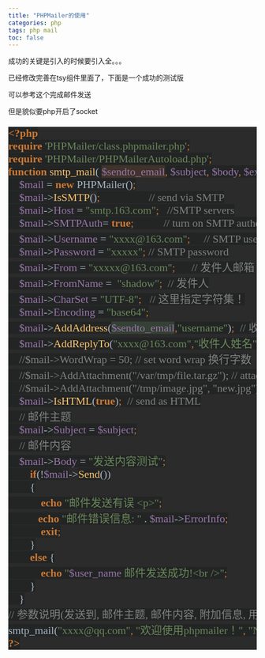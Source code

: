 ```yaml
---
title: "PHPMailer的使用"
categories: php  
tags: php mail
toc: false
---
```


成功的关键是引入的时候要引入全。。。

已经修改完善在tsy组件里面了，下面是一个成功的测试版

可以参考这个完成邮件发送

但是貌似要php开启了socket
<pre style="background-color:#2b2b2b;color:#a9b7c6;font-family:'宋体';font-size:16.5pt;"><span style="color:#cc7832;background-color:#232525;font-weight:bold;">&lt;?php
</span><span style="color:#cc7832;background-color:#232525;font-weight:bold;">require </span><span style="color:#6a8759;background-color:#232525;">'PHPMailer/class.phpmailer.php'</span><span style="color:#cc7832;background-color:#232525;">;
</span><span style="color:#cc7832;background-color:#232525;font-weight:bold;">require </span><span style="color:#6a8759;background-color:#232525;">'PHPMailer/PHPMailerAutoload.php'</span><span style="color:#cc7832;background-color:#232525;">;
</span><span style="color:#cc7832;background-color:#232525;font-weight:bold;">function </span><span style="color:#ffc66d;background-color:#232525;">smtp_mail</span><span style="background-color:#232525;">( </span><span style="color:#9876aa;background-color:#40332b;">$sendto_email</span><span style="color:#cc7832;background-color:#232525;">, </span><span style="color:#9876aa;background-color:#232525;">$subject</span><span style="color:#cc7832;background-color:#232525;">, </span><span style="color:#9876aa;background-color:#232525;">$body</span><span style="color:#cc7832;background-color:#232525;">, </span><span style="color:#9876aa;background-color:#232525;">$extra_hdrs</span><span style="color:#cc7832;background-color:#232525;">, </span><span style="color:#9876aa;background-color:#232525;">$user_name</span><span style="background-color:#232525;">){
</span><span style="background-color:#232525;"> &nbsp; &nbsp;</span><span style="color:#9876aa;background-color:#232525;">$mail </span><span style="background-color:#232525;">= </span><span style="color:#cc7832;background-color:#232525;font-weight:bold;">new </span><span style="background-color:#232525;">PHPMailer()</span><span style="color:#cc7832;background-color:#232525;">;
</span><span style="color:#cc7832;background-color:#232525;"> &nbsp; &nbsp;</span><span style="color:#9876aa;background-color:#232525;">$mail</span><span style="background-color:#232525;">-&gt;</span><span style="color:#ffc66d;background-color:#232525;">IsSMTP</span><spanstyle="background-color:#232525;">()<span style="color:#cc7832;background-color:#232525;">; &nbsp; &nbsp; &nbsp; &nbsp; &nbsp; &nbsp; &nbsp; &nbsp; &nbsp;</span><span style="color:#808080;background-color:#232525;">// send via SMTP
</span><span style="color:#808080;background-color:#232525;"> &nbsp; &nbsp;</span><span style="color:#9876aa;background-color:#232525;">$mail</span><span style="background-color:#232525;">-&gt;</span><span style="color:#9876aa;background-color:#232525;">Host </span><span style="background-color:#232525;">= </span><span style="color:#6a8759;background-color:#232525;">"smtp.163.com"</span><span style="color:#cc7832;background-color:#232525;">; &nbsp; </span><span style="color:#808080;background-color:#232525;">//SMTP servers
</span><span style="color:#808080;background-color:#232525;"> &nbsp; &nbsp;</span><span style="color:#9876aa;background-color:#232525;">$mail</span><span style="background-color:#232525;">-&gt;</span><span style="color:#9876aa;background-color:#232525;">SMTPAuth</span><span style="background-color:#232525;">= </span><span style="color:#cc7832;background-color:#232525;font-weight:bold;">true</span><span style="color:#cc7832;background-color:#232525;">; &nbsp; &nbsp; &nbsp; &nbsp; &nbsp; </span><span style="color:#808080;background-color:#232525;">// turn on SMTP authentication
</span><span style="color:#808080;background-color:#232525;"> &nbsp; &nbsp;</span><span style="color:#9876aa;background-color:#232525;">$mail</span><span style="background-color:#232525;">-&gt;</span><span style="color:#9876aa;background-color:#232525;">Username </span><span style="background-color:#232525;">= </span><span style="color:#6a8759;background-color:#232525;">"xxxx@163.com"</span><span style="color:#cc7832;background-color:#232525;">; &nbsp; &nbsp; </span><span style="color:#808080;background-color:#232525;">// SMTP username &nbsp;注意：普通邮件认证不需要加 @域名
</span><span style="color:#808080;background-color:#232525;"> &nbsp; &nbsp;</span><span style="color:#9876aa;background-color:#232525;">$mail</span><span style="background-color:#232525;">-&gt;</span><span style="color:#9876aa;background-color:#232525;">Password </span><span style="background-color:#232525;">= </span><span style="color:#6a8759;background-color:#232525;">"xxxxx"</span><span style="color:#cc7832;background-color:#232525;">; </span><span style="color:#808080;background-color:#232525;">// SMTP password
</span><span style="color:#808080;background-color:#232525;"> &nbsp; &nbsp;</span><span style="color:#9876aa;background-color:#232525;">$mail</span><span style="background-color:#232525;">-&gt;</span><span style="color:#9876aa;background-color:#232525;">From </span><span style="background-color:#232525;">= </span><span style="color:#6a8759;background-color:#232525;">"xxxxx@163.com"</span><span style="color:#cc7832;background-color:#232525;">; &nbsp; &nbsp; &nbsp;</span><span style="color:#808080;background-color:#232525;">// 发件人邮箱
</span><span style="color:#808080;background-color:#232525;"> &nbsp; &nbsp;</span><span style="color:#9876aa;background-color:#232525;">$mail</span><span style="background-color:#232525;">-&gt;</span><span style="color:#9876aa;background-color:#232525;">FromName </span><span style="background-color:#232525;">= &nbsp;</span><span style="color:#6a8759;background-color:#232525;">"shadow"</span><span style="color:#cc7832;background-color:#232525;">; &nbsp;</span><span style="color:#808080;background-color:#232525;">// 发件人
</span><span style="color:#808080;background-color:#232525;"> &nbsp; &nbsp;</span><span style="color:#9876aa;background-color:#232525;">$mail</span><span style="background-color:#232525;">-&gt;</span><span style="color:#9876aa;background-color:#232525;">CharSet </span><span style="background-color:#232525;">= </span><span style="color:#6a8759;background-color:#232525;">"UTF-8"</span><span style="color:#cc7832;background-color:#232525;">; &nbsp; </span><span style="color:#808080;background-color:#232525;">// 这里指定字符集！
</span><span style="color:#808080;background-color:#232525;"> &nbsp; &nbsp;</span><span style="color:#9876aa;background-color:#232525;">$mail</span><span style="background-color:#232525;">-&gt;</span><span style="color:#9876aa;background-color:#232525;">Encoding </span><span style="background-color:#232525;">= </span><span style="color:#6a8759;background-color:#232525;">"base64"</span><span style="color:#cc7832;background-color:#232525;">;
</span><span style="color:#cc7832;background-color:#232525;"> &nbsp; &nbsp;</span><span style="color:#9876aa;background-color:#232525;">$mail</span><span style="background-color:#232525;">-&gt;</span><span style="color:#ffc66d;background-color:#232525;">AddAddress</span><span style="background-color:#232525;">(</span><span style="color:#9876aa;background-color:#344134;">$sendto_email</span><span style="color:#cc7832;background-color:#232525;">,</span><span style="color:#6a8759;background-color:#232525;">"username"</span><span style="background-color:#232525;">)</span><span style="color:#cc7832;background-color:#232525;">; &nbsp;</span><span style="color:#808080;background-color:#232525;">// 收件人邮箱和姓名
</span><span style="color:#808080;background-color:#232525;"> &nbsp; &nbsp;</span><span style="color:#9876aa;background-color:#232525;">$mail</span><span style="background-color:#232525;">-&gt;</span><span style="color:#ffc66d;background-color:#232525;">AddReplyTo</span><span style="background-color:#232525;">(</span><span style="color:#6a8759;background-color:#232525;">"xxxx@163.com"</span><span style="color:#cc7832;background-color:#232525;">,</span><span style="color:#6a8759;background-color:#232525;">"收件人姓名"</span><span style="background-color:#232525;">)</span><span style="color:#cc7832;background-color:#232525;">;
</span><span style="color:#cc7832;background-color:#232525;"> &nbsp; &nbsp;</span><span style="color:#808080;background-color:#232525;">//$mail-&gt;WordWrap = 50; // set word wrap 换行字数
</span><span style="color:#808080;background-color:#232525;"> &nbsp; &nbsp;//$mail-&gt;AddAttachment("/var/tmp/file.tar.gz"); // attachment 附件
</span><span style="color:#808080;background-color:#232525;"> &nbsp; &nbsp;//$mail-&gt;AddAttachment("/tmp/image.jpg", "new.jpg");
</span><span style="color:#808080;background-color:#232525;"> &nbsp; &nbsp;</span><span style="color:#9876aa;background-color:#232525;">$mail</span><span style="background-color:#232525;">-&gt;</span><span style="color:#ffc66d;background-color:#232525;">IsHTML</span><span style="background-color:#232525;">(</span><span style="color:#cc7832;background-color:#232525;font-weight:bold;">true</span><span style="background-color:#232525;">)</span><span style="color:#cc7832;background-color:#232525;">; &nbsp;</span><span style="color:#808080;background-color:#232525;">// send as HTML
</span><span style="color:#808080;background-color:#232525;"> &nbsp; &nbsp;// 邮件主题
</span><span style="color:#808080;background-color:#232525;"> &nbsp; &nbsp;</span><span style="color:#9876aa;background-color:#232525;">$mail</span><span style="background-color:#232525;">-&gt;</span><span style="color:#9876aa;background-color:#232525;">Subject </span><span style="background-color:#232525;">= </span><span style="color:#9876aa;background-color:#232525;">$subject</span><span style="color:#cc7832;background-color:#232525;">;
</span><span style="color:#cc7832;background-color:#232525;"> &nbsp; &nbsp;</span><span style="color:#808080;background-color:#232525;">// 邮件内容
</span><span style="color:#808080;background-color:#232525;"> &nbsp; &nbsp;</span><span style="color:#9876aa;background-color:#232525;">$mail</span><span style="background-color:#232525;">-&gt;</span><span style="color:#9876aa;background-color:#232525;">Body </span><span style="background-color:#232525;">= </span><span style="color:#6a8759;background-color:#232525;">"发送内容测试"</span><span style="color:#cc7832;background-color:#232525;">;
</span><span style="color:#cc7832;background-color:#232525;"> &nbsp; &nbsp; &nbsp; &nbsp;</span><span style="color:#cc7832;background-color:#232525;font-weight:bold;">if</span><span style="background-color:#232525;">(!</span><span style="color:#9876aa;background-color:#232525;">$mail</span><spanstyle="background-color:#232525;">-&gt;<span style="color:#ffc66d;background-color:#232525;">Send</span><span style="background-color:#232525;">())
</span><span style="background-color:#232525;"> &nbsp; &nbsp; &nbsp; &nbsp;{
</span><span style="background-color:#232525;"> &nbsp; &nbsp; &nbsp; &nbsp; &nbsp; &nbsp;</span><span style="color:#cc7832;background-color:#232525;font-weight:bold;">echo </span><span style="color:#6a8759;background-color:#232525;">"邮件发送有误 &lt;p&gt;"</span><span style="color:#cc7832;background-color:#232525;">;
</span><span style="color:#cc7832;background-color:#232525;">&nbsp; &nbsp; &nbsp; &nbsp; &nbsp; &nbsp;</span><span style="color:#cc7832;background-color:#232525;font-weight:bold;">echo </span><span style="color:#6a8759;background-color:#232525;">"邮件错误信息: " </span><span style="background-color:#232525;">. </span><span style="color:#9876aa;background-color:#232525;">$mail</span><span style="background-color:#232525;">-&gt;</span><span style="color:#9876aa;background-color:#232525;">ErrorInfo</span><span style="color:#cc7832;background-color:#232525;">;
</span><span style="color:#cc7832;background-color:#232525;"> &nbsp; &nbsp; &nbsp; &nbsp; &nbsp; &nbsp;</span><span style="color:#cc7832;background-color:#232525;font-weight:bold;">exit</span><span style="color:#cc7832;background-color:#232525;">;
</span><span style="color:#cc7832;background-color:#232525;"> &nbsp; &nbsp; &nbsp; &nbsp;</span><span style="background-color:#232525;">}
</span><span style="background-color:#232525;"> &nbsp; &nbsp; &nbsp; &nbsp;</span><span style="color:#cc7832;background-color:#232525;font-weight:bold;">else </span><span style="background-color:#232525;">{
</span><span style="background-color:#232525;"> &nbsp; &nbsp; &nbsp; &nbsp; &nbsp; &nbsp;</span><span style="color:#cc7832;background-color:#232525;font-weight:bold;">echo </span><span style="color:#6a8759;background-color:#232525;">"</span><span style="color:#9876aa;background-color:#232525;">$user_name</span><span style="color:#6a8759;background-color:#232525;"> 邮件发送成功!&lt;br /&gt;"</span><span style="color:#cc7832;background-color:#232525;">;
</span><span style="color:#cc7832;background-color:#232525;"> &nbsp; &nbsp; &nbsp; &nbsp;</span><span style="background-color:#232525;">}
</span><span style="background-color:#232525;"> &nbsp; &nbsp;}
</span><span style="color:#808080;background-color:#232525;">// 参数说明(发送到, 邮件主题, 邮件内容, 附加信息, 用户名)
</span><span style="background-color:#232525;">smtp_mail(</span><span style="color:#6a8759;background-color:#232525;">"xxxx@qq.com"</span><span style="color:#cc7832;background-color:#232525;">, </span><span style="color:#6a8759;background-color:#232525;">"欢迎使用phpmailer！"</span><span style="color:#cc7832;background-color:#232525;">, </span><span style="color:#6a8759;background-color:#232525;">"NULL"</span><span style="color:#cc7832;background-color:#232525;">, </span><span style="color:#6a8759;background-color:#232525;">"yourdomain.com"</span><span style="color:#cc7832;background-color:#232525;">, </span><span style="color:#6a8759;background-color:#232525;">"username"</span><span style="background-color:#232525;">)</span><span style="color:#cc7832;background-color:#232525;">;
</span><span style="color:#cc7832;background-color:#232525;font-weight:bold;">?&gt;</span></spanstyle="background-color:#232525;"></spanstyle="background-color:#232525;"></pre>

&nbsp;&nbsp;
</div>
